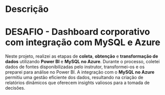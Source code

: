 # Descrição

# DESAFIO - Dashboard corporativo com integração com MySQL e Azure

Neste projeto, realizei as etapas de **coleta**, **obtenção** e **transformação de dados** utilizando **Power BI** e **MySQL no Azure**. 
Durante o processo, coletei dados de fontes disponibilizadas pelo instrutor, transformei-os e os preparei para análise no Power BI. A integração com o **MySQL no Azure** permitiu uma gestão eficiente dos dados, resultando na criação de relatórios dinâmicos que oferecem insights valiosos para a tomada de decisões.
